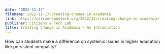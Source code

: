 ```yaml
---
date: '2022-11-17'
filename: 2022-11-17-creating-change-in-academia
link: https://citizensandtech.org/2022/11/creating-change-in-academia/
publisher: Citizens & Tech Lab
title: Creating Change in Academia – An Introduction
---
```


How can students make a difference on systemic issues in higher education like persistent inequality?